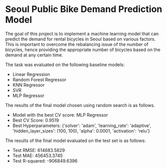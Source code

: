 # Seoul Public Bike Demand Prediction Model

The goal of this project is to implement a machine learning model that can predict the demand for rental bicycles in Seoul based on various factors. This is important to overcome the rebalancing issue of the number of bicycles, hence providing the appropriate number of bicycles based on the demand at any certain time.

The task was evaluated on the following baseline models:
* Linear Regression
* Random Forest Regressor
* KNN Regressor
* SVR
* MLP Regressor

The results of the final model chosen using random search is as follows.
* Model with the best CV score: MLP Regressor
* Best CV Score: 0.9519
* Best Hyperparameters: {'solver': 'adam', 'learning_rate': 'adaptive', 'hidden_layer_sizes': (100, 100), 'alpha': 0.0001, 'activation': 'relu'}

The results of the final model evaluated on the test set is as follows:
* Test RMSE: 614683.5829
* Test MAE: 456453.3745
* Test R-squared: -906849.6396
